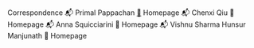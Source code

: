 




Correspondence
📬 Primal Pappachan [📜](mailto:vxh5104@psu.edu) Homepage
📬 Chenxi Qiu 📜 Homepage
📬 Anna Squicciarini 📜 Homepage
📬 Vishnu Sharma Hunsur Manjunath 📜 Homepage

